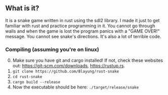 ## What is it?
It is a snake game written in rust using the sdl2 library. I made it just to get familiar with rust and practice programming in it. You cannot go through walls and when the game is lost the program panics with a "GAME OVER!" message. You cannot see snake's directions. It's also a lot of terrible code.

### Compiling (assuming you're on linux)
0. Make sure you have git and cargo installed! If not, check these websites out: https://git-scm.com/downloads, https://rustup.rs.
1. `git clone https://github.com/Blayung/rust-snake`
2. `cd rust-snake`
3. `cargo build --release`
4. Now the executable should be here: `./target/release/snake`
